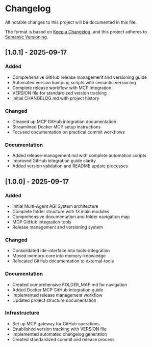 # Changelog

All notable changes to this project will be documented in this file.

The format is based on [Keep a Changelog](https://keepachangelog.com/en/1.0.0/),
and this project adheres to [Semantic Versioning](https://semver.org/spec/v2.0.0.html).

## [1.0.1] - 2025-09-17

### Added
- Comprehensive GitHub release management and versioning guide
- Automated version bumping scripts with semantic versioning
- Complete release workflow with MCP integration
- VERSION file for standardized version tracking
- Initial CHANGELOG.md with project history

### Changed
- Cleaned up MCP GitHub integration documentation
- Streamlined Docker MCP setup instructions
- Focused documentation on practical commit workflows

### Documentation
- Added release-management.md with complete automation scripts
- Improved GitHub integration guide clarity
- Added version validation and README update processes

## [1.0.0] - 2025-09-17

### Added
- Initial Multi-Agent AGI System architecture
- Complete folder structure with 13 main modules
- Comprehensive documentation and folder navigation map
- MCP GitHub integration tools
- Release management and versioning system

### Changed
- Consolidated ide-interface into tools-integration
- Moved memory-core into memory-knowledge
- Relocated GitHub documentation to external-tools

### Documentation
- Created comprehensive FOLDER_MAP.md for navigation
- Added Docker MCP GitHub integration guide
- Implemented release management workflow
- Updated project structure documentation

### Infrastructure
- Set up MCP gateway for GitHub operations
- Established version tracking with VERSION file
- Implemented automated changelog generation
- Created standardized commit and release process